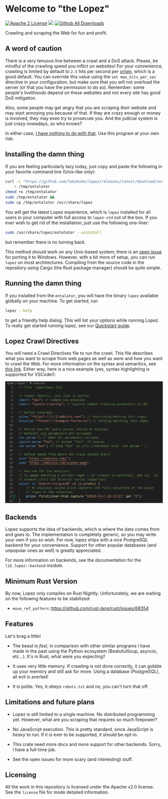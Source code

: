 
# Welcome to "the Lopez"
<!-- Badges -->
[![Apache 2 License](https://img.shields.io/badge/license-Apace%202.0-success)](license) [![](https://img.shields.io/discord/749985629588160623)](https://discord.gg/RuJYHv8) [![Github All Downloads](https://img.shields.io/github/downloads/tokahuke/lopez/total)](https://github.com/tokahuke/lopez/releases/latest/)
<!-- End badges -->

Crawling and scraping the Web for fun and profit.
## A word of caution

There is a very tenuous line between a crawl and a DoS attack. Please, be mindful of the crawling speed you inflict on websites! For your convenience, crawling is limited by default to `2.5` hits per second per [origin](https://html.spec.whatwg.org/#origin), which is a good default. You can override this value using the `set max_hits_per_sec` directive in your configuration, but make sure that you will not overload the server (or that you have the permission to do so). Remember: some people's livelihoods depend on these websites and not every site has good DoS mitigation. 

Also, some people may get angry that _you_ are scraping _their_ website and may start annoying you because of that. If they are crazy enough or money is involved, they may even try to prosecute you. And the judicial system is just crazy nowadays, so who knows?

In either case, [I have nothing to do with that](license). Use this program at your own risk.

## Installing the damn thing

If you are feeling particularly lazy today, just copy and paste the following in your favorite command line (Unix-like only):
```bash
curl -L "https://github.com/tokahuke/lopez/releases/latest/download/entalator" \
    > /tmp/entalator
chmod +x /tmp/entalator
sudo /tmp/entalator &&
sudo cp /tmp/entalator /usr/share/lopez
```
You will get the latest Lopez experience, which is `lopez` installed for all users in your computer with full access to `lopez-std` out of the box. If you ever wish to get rid of the installation, just use the following one-liner:
```bash
sudo /usr/share/lopez/entalator --uninstall
```
but remember there is no turning back.

This method should work on any Unix-based system; there is an [open issue](https://github.com/tokahuke/lopez/issues/4) for porting it to Windows.  However, with a bit more of setup, you can run `lopez` on most architectures. Compiling from the source code in the repository using Cargo (the Rust package manager) should be quite simple.

## Running the damn thing

If you installed from the `entalator`, you will have the binary `lopez` available globally on your machine. To get started, run
```bash
lopez --help
```
to get a friendly help dialog. This will list your options while running Lopez. To really get started running lopez, see our [Quickstart guide](https://github.com/tokahuke/lopez/wiki/Quickstart).

## Lopez Crawl Directives

You will need a Crawl Directives file to run the crawl. This file describes what you want to scrape from web pages as well as _were_ and _how_ you want to crawl the Web. For more information on the syntax and semantics, see [this link](https://github.com/tokahuke/lopez/wiki/Lopez-Crawl-Directives). Either way, here is a nice example (yes, syntax highlighting is supported for VSCode!):

![Sample code example for Lopez Crawl Directives](/img/sample-code.png)

## Backends

Lopez supports the idea of backends, which is where the data comes from and goes to. The implementation is completely generic, so you may write your own if you so wish. For now, lopez ships with a nice PostgreSQL backend for your convenience. Support for other popular databases (and unpopular ones as well) is greatly appreciated.

For more information on backends, see the documentation for the `lib_lopez::backend` module.

## Minimum Rust Version

By now, Lopez only compiles on Rust Nightly. Unfortunately, we are waiting on the following features to be stabilized:
* `move_ref_pattern`: https://github.com/rust-lang/rust/issues/68354

## Features

Let's brag a little!

* The beast is _fast_, in comparison with other similar programs I have made in the past using the Python ecosystem (BeatufulSoup, asyncio, etc...). It's in Rust; what were you expecting?

* It uses very little memory. If crawling is not done correctly, it can gobble up your memory and still ask for more. Using a database (PostgreSQL), all evil is averted!

* It is polite. Yes, it obeys `robots.txt` and no, you can't turn that off.

## Limitations and future plans

* Lopez is still limited to a single machine. No distributed programming yet. However, what are you scraping that requires so much firepower?

* No JavaScript execution. This is pretty standard, since JavaScript is _heavy_ to run. If it is ever to be supported, it should be opt-in.

* This crate need more docs and more support for other backends. Sorry, I have a full-time job.

* See the open issues for more scary (and interesting) stuff.

## Licensing

All the work in this repository is licensed under the Apache v2.0 license. See the `license` file for mode detailed information.
